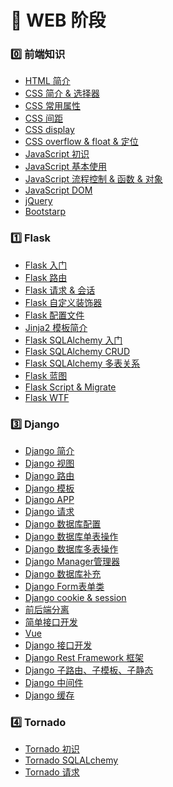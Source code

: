 # :pushpin: WEB 阶段

### :zero: 前端知识

- [HTML 简介][@0.1]
- [CSS 简介 & 选择器][@0.2]
- [CSS 常用属性][@0.3]
- [CSS 间距][@0.4]
- [CSS display][@0.5]
- [CSS overflow & float & 定位][@0.6]
- [JavaScript 初识][@0.7]
- [JavaScript 基本使用][@0.8]
- [JavaScript 流程控制 & 函数 & 对象][@0.9]
- [JavaScript DOM][@0.91]
- [jQuery][@0.92]
- [Bootstarp][@0.93]

### :one: Flask

- [Flask 入门][@1.0]
- [Flask 路由][@1.1]
- [Flask 请求 & 会话][@1.1.0]
- [Flask 自定义装饰器][@1.1.1]
- [Flask 配置文件][@1.1.2]
- [Jinja2 模板简介][@1.2]
- [Flask SQLAlchemy 入门][@1.3]
- [Flask SQLAlchemy CRUD][@1.4]
- [Flask SQLAlchemy 多表关系][@1.5]
- [Flask 蓝图][@1.6]
- [Flask Script & Migrate][@1.7]
- [Flask WTF][@1.8]

### :three: Django

- [Django 简介][@2.0]
- [Django 视图][@2.1]
- [Django 路由][@2.2]
- [Django 模板][@2.3]
- [Django APP][@2.4]
- [Django 请求][@2.5]
- [Django 数据库配置][@2.6]
- [Django 数据库单表操作][@2.7]
- [Django 数据库多表操作][@2.8]
- [Django Manager管理器][@2.8.1]
- [Django 数据库补充][@2.9]
- [Django Form表单类][@3.0]
- [Django cookie & session][@3.1]
- [前后端分离][@3.2]
- [简单接口开发][@3.3]
- [Vue][@3.4]
- [Django 接口开发][@3.5]
- [Django Rest Framework 框架][@3.6]
- [Django 子路由、子模板、子静态][@3.7]
- [Django 中间件][@3.8]
- [Django 缓存][@3.9]

### :four: Tornado

- [Tornado 初识][@5.0]
- [Tornado SQLALchemy][@5.1]
- [Tornado 请求][@5.2]




[@0.1]:./前端/HTML常见标签.md
[@0.2]:./前端/CSS简介&选择器.md
[@0.3]:./前端/CSS样式常用属性.md
[@0.4]:./前端/CSS间距.md
[@0.5]:./前端/CSSdisplay.md
[@0.6]:./前端/CSS定位.md
[@0.7]:./前端/JavaScript初识.md
[@0.8]:./前端/JavaScript基本使用.md
[@0.9]:./前端/流程控制&函数&对象.md
[@0.91]:./前端/JavaScriptDOM.md
[@0.92]:./前端/jQuery.md
[@0.93]:./前端/Bootstrap.md
[@1.0]:./Flask/Flask入门.md
[@1.1]:./Flask/Flask路由.md
[@1.1.0]:./Flask/flask请求&会话.md
[@1.1.1]:./Flask/Flask使用自定义装饰器.md
[@1.1.2]:./Flask/Flask配置文件.md
[@1.2]:./Flask/Jinja2模板简介.md
[@1.3]:./Flask/FlaskSQLAlchemy上.md
[@1.4]:./Flask/FlaskSQLAlchemyCRUD.md
[@1.5]:./Flask/FlaskSQLAlchemy关系.md
[@1.6]:./Flask/Flask蓝图.md
[@1.7]:./Flask/Flask-script&Migrate.md
[@1.8]:./Flask/Flask-WTF.md
[@2.0]:./Django/Django简介.png
[@2.1]:./Django/Django视图.md
[@2.2]:./Django/Django路由.md
[@2.3]:./Django/Django模板.md
[@2.4]:./Django/DjangoAPP.md
[@2.5]:./Django/Django请求.md
[@2.6]:./Django/Django数据库配置.md
[@2.7]:./Django/Django数据库单表操作.md
[@2.8]:./Django/Django数据库多表操作.md
[@2.8.1]:./Django/DjangoManager管理器.md
[@2.9]:./Django/Django数据库补充.md
[@3.0]:./Django/DjangoForm表单类.md
[@3.1]:./Django/Django会话.md
[@3.2]:./Django/前后端分离.md
[@3.3]:./Django/简单接口开发.md
[@3.4]:./Django/Vue.md
[@3.5]:./Django/Django接口开发.md
[@3.6]:./Django/DjangoRestFramework.md
[@3.7]:./Django/Django子路由,子模板,子静态.md
[@3.8]:./Django/Django中间件.md
[@3.9]:./Django/Django缓存.md


[@5.0]:./Tornado/Tornado基本使用.md
[@5.1]:./Tornado/TornadoSQLALchemy.md
[@5.2]:./Tornado/Tornado请求.md
